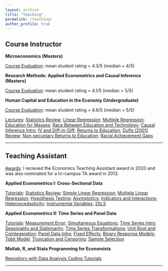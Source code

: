 ```yaml
---
layout: archive
title: "Teaching"
permalink: /teaching/
author_profile: true
---
```


Course Instructor 
---

**Microeconomics (Masters)**

<u>Course Evaluation</u>: mean student rating = 4.3/5 (median = 4/5) 


**Research Methods: Applied Econometrics and Causal Inference (Masters)**

<u>Course Evaluation</u>: mean student rating = 4.1/5 (median = 5/5) 


**Human Capital and Education in the Economy (Undergraduate)**

<u>Course Evaluation</u>: mean student rating = 4.6/5 (median = 5/5) 

<u>Lectures</u>: <span style="color:blue"> [Statistics Review](https://shaikhhammad.com/files/ECO411/Lecture1StatsReviewAnnotated.pdf); [Linear Regression](https://shaikhhammad.com/files/ECO411/Lecture2LinearRegAnnotated.pdf); [Multiple Regression](https://shaikhhammad.com/files/ECO411/Lecture3MultipleRegAnnotated.pdf); [Education for Masses](https://shaikhhammad.com/files/ECO411/Lecture4EducationforMassesAnnotated.pdf); [Race Between Education and Technology](https://shaikhhammad.com/files/ECO411/lecture5RaceBetweenEducandTechAnnotated.pdf); [Causal Inference Intro](https://shaikhhammad.com/files/ECO411/Lecture6IntroductiontoCausalInference.pdf); [IV and Diff-in-Diff](https://shaikhhammad.com/files/ECO411/Lecture7InstrumentalVariableandDifferenceinDifferencesAnnotated.pdf); [Returns to Education](https://shaikhhammad.com/files/ECO411/Lecture8EducationReturnsAnnotated.pdf); [Duflo (2001) Review](https://shaikhhammad.com/files/ECO411/Lecture9ReturnstoEducationandDiffDiffannotated.pdf); [Non-pecuniary Returns to Education](https://shaikhhammad.com/files/ECO411/Lecture10NonPecuniaryReturnstoEducationAnnotated.pdf); [Racial Achievement Gaps](https://shaikhhammad.com/files/ECO411/Lecture11RacialAchievementGapAnnotated.pdf) </span>

---

Teaching Assistant
---
<u>Awards</u>: I recieved the Economics Teaching Assistant award in 2020 and was also nominated for a tri-campus TA award in 2013. 

**Applied Econometrics I: Cross-Sectional Data**

<u>Tutorials</u>: <span style="color:blue"> [Statistics Review](https://shaikhhammad.com/files/ECO375/StatsReviewAnnotated.pdf); [Simple Linear Regression](https://shaikhhammad.com/files/ECO375/IntroSimpleReg.pdf); [Multiple Linear Regression](https://shaikhhammad.com/files/ECO375/MultipleRegAnnotated.pdf); [Hypothesis Testing](https://shaikhhammad.com/files/ECO375/HypothesisTestingAnnotated.pdf); [Asymptotics](https://shaikhhammad.com/files/ECO375/LLNandCLTAnnotated.pdf); [Indicators and Interactions](https://shaikhhammad.com/files/ECO375/DummyVariableInteractionAnnotated.pdf); [Heteroscedasticity](https://shaikhhammad.com/files/ECO375/HetroRobustSEAnnotated.pdf); [Instrumental Variables](https://shaikhhammad.com/files/ECO375/InstrumentalVariablesAnnotated.pdf); [2SLS](https://shaikhhammad.com/files/ECO375/2SLSAnnotated.pdf) </span>
  
**Applied Econometrics II: Time Series and Panel Data**

<u>Tutorials</u>: <span style="color:blue">[Measurement Error](https://shaikhhammad.com/files/ECO475/MeasurementErrorAnnotated.pdf); [Simultaneous Equations](https://shaikhhammad.com/files/ECO475/SimaltaneousEquationsAnnotated.pdf); [Time Series Intro](https://shaikhhammad.com/files/ECO475/TimeSeriesIntroAnnotated.pdf); [Seasonality and Stationarity](https://shaikhhammad.com/files/ECO475/TimeSeriesSesonalAdjustmentStationarityAnnotated.pdf); [Time Series Transformations](https://shaikhhammad.com/files/ECO475/TimeSeriesTransformationsInferenceAnnotated.pdf); [Unit Root and Cointegeration](https://shaikhhammad.com/files/ECO475/TimeSeriesUnitRootCointegerationAnnotated.pdf); [Panel Data Intro](https://shaikhhammad.com/files/ECO475/PanelDataIntroAnnotated.pdf); [Fixed Effects](https://shaikhhammad.com/files/ECO475/PanelDataFixedEffectsAnnotated.pdf); [Binary Response Models](https://shaikhhammad.com/files/ECO475/BinaryResponseModelAnnotated.pdf); [Tobit Model](https://shaikhhammad.com/files/ECO475/MLEandTobitAnnotated.pdf); [Truncation and Censoring](https://shaikhhammad.com/files/ECO475/TobitCensoredTruncatedAnnotated.pdf); [Sample Selection](https://shaikhhammad.com/files/ECO475/SampleSelectionAnnotated.pdf) </span>


**Matlab, R, and Stata Programming for Economists**

<span style="color:blue">[Repository with Data Analysis Coding Tutorials](https://github.com/hammadshaikhha/Data-Analysis-Coding-Tutorials)</span>

---
